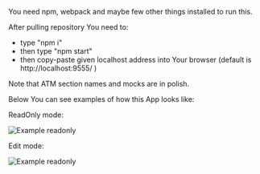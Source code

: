 You need npm, webpack and maybe few other things installed to run this.

After pulling repository You need to:
- type "npm i"
- then type "npm start"
- then copy-paste given localhost address into Your browser (default is http://localhost:9555/ )

Note that ATM section names and mocks are in polish.

Below You can see examples of how this App looks like:

ReadOnly mode:

![Example readonly](https://cloud.githubusercontent.com/assets/4898901/26731389/3d5f4e30-47b4-11e7-9d50-5dce82bc7f2a.jpg)

Edit mode:

![Example readonly](https://cloud.githubusercontent.com/assets/4898901/26731392/3f23efd2-47b4-11e7-938f-e9d2a82fbda1.jpg)
